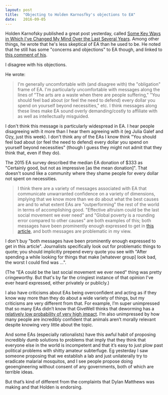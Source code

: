 ```yaml
---
layout: post
title:  "Objecting to Holden Karnosfky's objections to EA"
date:   2016-09-05
---
```


Holden Karnofsky published a great post yesterday, called [Some Key Ways in Which I've Changed My Mind Over the Last Several Years](https://docs.google.com/document/d/1hKZNRSLm7zubKZmfA7vsXvkIofprQLGUoW43CYXPRrk/edit). Among other things, he wrote that he's less skeptical of EA than he used to be. He noted that he still has some "concerns and objections" to EA though, and linked to [this comment of his](http://effective-altruism.com/ea/pf/why_the_open_philanthropy_project_isnt_currently/5ie).

I disagree with his objections.

He wrote:

> I'm generally uncomfortable with (and disagree with) the "obligation" frame of EA. I'm particularly uncomfortable with messages along the lines of "The arts are a waste when there are people suffering," "You should feel bad about (or feel the need to defend) every dollar you spend on yourself beyond necessities," etc. I think messages along these lines make EA sound overly demanding/costly to affiliate with as well as intellectually misguided.

I don't think this message is particularly widespread in EA. I hear people disagreeing with it more than I hear them agreeing with it (eg Julia Galef and Ozy, just this week). I don't think any of the EAs I know think "You should feel bad about (or feel the need to defend) every dollar you spend on yourself beyond necessities" (though I guess they might not admit that they think that, even if they do).

The 2015 EA survey described the median EA donation of $333 as "Certainly good, but not as impressive [as the mean donation]". That doesn't sound like a community where they shame people for every dollar not spent on necessities.

> I think there are a variety of messages associated with EA that communicate unwarranted confidence on a variety of dimensions, implying that we know more than we do about what the best causes are and to what extent EAs are "outperforming" the rest of the world in terms of accomplishing good. "Effective altruism could be the last social movement we ever need" and "Global poverty is a rounding error compared to other causes" are both examples of this; both messages have been prominently enough expressed to get in [this article](http://www.vox.com/2015/8/10/9124145/effective-altruism-global-ai), and both messages are problematic in my view.

I don't buy "both messages have been prominently enough expressed to get in this article". Journalists specifically look out for problematic things to quote; you should implicitly prepend every quote you see with "After spending a while looking for things that make [whatever group] look bad, the worst I could find was ...".

(The "EA could be the last social movement we ever need" thing was pretty cringeworthy. But that's by far the cringiest instance of that opinion I've ever heard expressed, either privately or publicly.)

I also have criticisms about EAs being overconfident and acting as if they know way more than they do about a wide variety of things, but my criticisms are very different from that. For example, I’m super unimpressed that so many EAs didn’t know that GiveWell thinks that deworming has a [relatively low probability of very high impact](http://blog.givewell.org/2015/11/18/our-updated-top-charities-for-giving-season-2015/). I’m also unimpressed by how many people are incredibly confident that animals aren’t morally relevant despite knowing very little about the topic.

And some EAs (especially rationalists) have this awful habit of proposing incredibly dumb solutions to problems that imply that they think that everyone else in the world is incompetent and that it’s easy to just plow past political problems with shitty amateur subterfuge. Eg yesterday I saw someone proposing that we establish a lab and just unilaterally try to eradicate malarial mosquitos, and I see people propose doing geoengineering without consent of any governments, both of which are terrible ideas.

But that’s kind of different from the complaints that Dylan Matthews was making and that Holden is endorsing.
